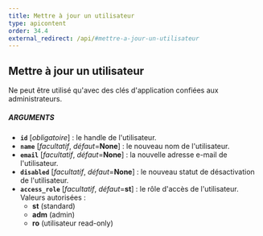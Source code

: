 ```yaml
---
title: Mettre à jour un utilisateur
type: apicontent
order: 34.4
external_redirect: /api/#mettre-a-jour-un-utilisateur
---
```


## Mettre à jour un utilisateur
Ne peut être utilisé qu'avec des clés d'application confiées aux administrateurs.

##### ARGUMENTS
* **`id`** [*obligatoire*] :
    le handle de l'utilisateur.
* **`name`** [*facultatif*, *défaut*=**None**] :
    le nouveau nom de l'utilisateur.
* **`email`** [*facultatif*, *défaut*=**None**] :
    la nouvelle adresse e-mail de l'utilisateur.
* **`disabled`** [*facultatif*, *défaut*=**None**] :
    le nouveau statut de désactivation de l'utilisateur.
* **`access_role`** [*facultatif*, *défaut*=**st**] :
    le rôle d'accès de l'utilisateur. Valeurs autorisées :
    *  **st** (standard)
    *  **adm** (admin)
    *  **ro** (utilisateur read-only)
